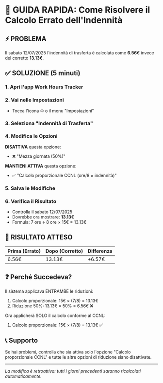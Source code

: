 # 🚀 GUIDA RAPIDA: Come Risolvere il Calcolo Errato dell'Indennità

## ⚡ PROBLEMA
Il sabato 12/07/2025 l'indennità di trasferta è calcolata come **6.56€** invece del corretto **13.13€**.

## ✅ SOLUZIONE (5 minuti)

### 1. Apri l'app Work Hours Tracker

### 2. Vai nelle Impostazioni
- Tocca l'icona ⚙️ o il menu "Impostazioni"

### 3. Seleziona "Indennità di Trasferta"

### 4. Modifica le Opzioni
**DISATTIVA** questa opzione:
- ❌ "Mezza giornata (50%)" 

**MANTIENI ATTIVA** questa opzione:
- ✅ "Calcolo proporzionale CCNL (ore/8 × indennità)" 

### 5. Salva le Modifiche

### 6. Verifica il Risultato
- Controlla il sabato 12/07/2025
- Dovrebbe ora mostrare: **13.13€** 
- Formula: 7 ore ÷ 8 ore × 15€ = 13.13€

## 🎯 RISULTATO ATTESO

| Prima (Errato) | Dopo (Corretto) | Differenza |
|----------------|-----------------|------------|
| 6.56€          | 13.13€          | +6.57€     |

## ❓ Perché Succedeva?

Il sistema applicava ENTRAMBE le riduzioni:
1. Calcolo proporzionale: 15€ × (7/8) = 13.13€
2. Riduzione 50%: 13.13€ × 50% = 6.56€ ❌

Ora applicherà SOLO il calcolo conforme al CCNL:
1. Calcolo proporzionale: 15€ × (7/8) = 13.13€ ✅

## 📞 Supporto
Se hai problemi, controlla che sia attiva solo l'opzione "Calcolo proporzionale CCNL" e tutte le altre opzioni di riduzione siano disattivate.

---
*La modifica è retroattiva: tutti i giorni precedenti saranno ricalcolati automaticamente.*
